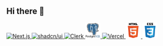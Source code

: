 ## Hi there 👋

<!--
**vivkus3921/vivkus3921** is a ✨ _special_ ✨ repository because its `README.md` (this file) appears on your GitHub profile.

Here are some ideas to get you started:

- 🔭 I’m currently working on ...
- 🌱 I’m currently learning ...
- 👯 I’m looking to collaborate on ...
- 🤔 I’m looking for help with ...
- 💬 Ask me about ...
- 📫 How to reach me: ...
- 😄 Pronouns: ...
- ⚡ Fun fact: ...
-->

<p align="left"> <a href="https://nextjs.org/" target="_blank" rel="noreferrer"> <img src="https://cdn.worldvectorlogo.com/logos/nextjs-2.svg" alt="Next.js" width="40" height="40"/> </a> <a href="https://ui.shadcn.com/" target="_blank" rel="noreferrer"> <img src="https://avatars.githubusercontent.com/u/139895814?s=200&v=4" alt="shadcn/ui" width="40" height="40"/> </a> <a href="https://clerk.dev/" target="_blank" rel="noreferrer"> <img src="https://avatars.githubusercontent.com/u/80195142?s=200&v=4" alt="Clerk" width="40" height="40"/> </a> <a href="https://www.postgresql.org/" target="_blank" rel="noreferrer"> <img src="https://raw.githubusercontent.com/devicons/devicon/master/icons/postgresql/postgresql-original-wordmark.svg" alt="PostgreSQL" width="40" height="40"/> </a> <a href="https://vercel.com/" target="_blank" rel="noreferrer"> <img src="https://www.svgrepo.com/show/327408/logo-vercel.svg" alt="Vercel" width="40" height="40"/> </a> <a href="https://www.w3.org/html/" target="_blank" rel="noreferrer"> <img src="https://raw.githubusercontent.com/devicons/devicon/master/icons/html5/html5-original-wordmark.svg" alt="HTML5" width="40" height="40"/> </a> <a href="https://www.w3schools.com/css/" target="_blank" rel="noreferrer"> <img src="https://raw.githubusercontent.com/devicons/devicon/master/icons/css3/css3-original-wordmark.svg" alt="CSS3" width="40" height="40"/> </a> </p>
